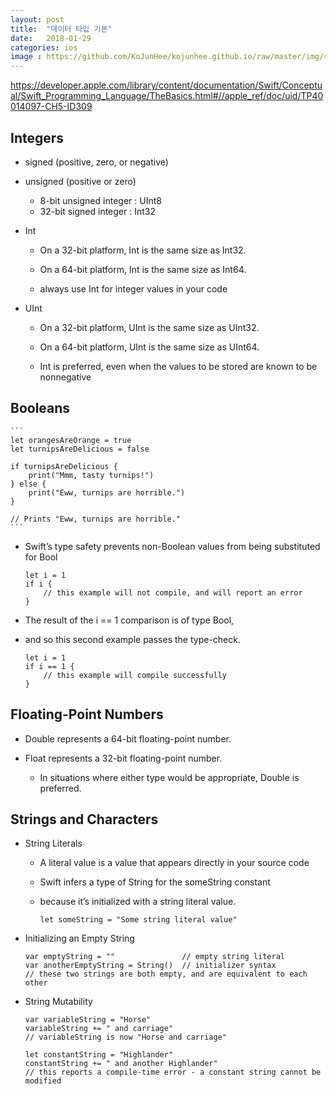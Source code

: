 ```yaml
---
layout: post
title:  "데이터 타입 기본"
date:   2018-01-29
categories: ios
image : https://github.com/KoJunHee/kojunhee.github.io/raw/master/img/sl.png
---
```


<https://developer.apple.com/library/content/documentation/Swift/Conceptual/Swift_Programming_Language/TheBasics.html#//apple_ref/doc/uid/TP40014097-CH5-ID309>

## Integers

-  signed (positive, zero, or negative)
-  unsigned (positive or zero)
	
	-  8-bit unsigned integer : UInt8
	-  32-bit signed integer : Int32

- Int

	- On a 32-bit platform, Int is the same size as Int32.
	- On a 64-bit platform, Int is the same size as Int64.

	- always use Int for integer values in your code

- UInt

	- On a 32-bit platform, UInt is the same size as UInt32.
	- On a 64-bit platform, UInt is the same size as UInt64.

	- Int is preferred, even when the values to be stored are known to be nonnegative

## Booleans

	```
	let orangesAreOrange = true
	let turnipsAreDelicious = false
	
	if turnipsAreDelicious {
	    print("Mmm, tasty turnips!")
	} else {
	    print("Eww, turnips are horrible.")
	}
	
	// Prints "Eww, turnips are horrible."
	```

- Swift’s type safety prevents non-Boolean values from being substituted for Bool

	```
	let i = 1
	if i {
	    // this example will not compile, and will report an error
	}
	```

- The result of the i == 1 comparison is of type Bool,
- and so this second example passes the type-check. 

	```
	let i = 1
	if i == 1 {
	    // this example will compile successfully
	}
	```

## Floating-Point Numbers

- Double represents a 64-bit floating-point number.
- Float represents a 32-bit floating-point number.

	- In situations where either type would be appropriate, Double is preferred.

## Strings and Characters

- String Literals
	
	- A literal value is a value that appears directly in your source code
	- Swift infers a type of String for the someString constant 
	- because it’s initialized with a string literal value.
	
		```
		let someString = "Some string literal value"
		```	

- Initializing an Empty String
	
	```
	var emptyString = ""               // empty string literal
	var anotherEmptyString = String()  // initializer syntax
	// these two strings are both empty, and are equivalent to each other
	```
	
- String Mutability
	
	```
	var variableString = "Horse"
	variableString += " and carriage"
	// variableString is now "Horse and carriage"
	 
	let constantString = "Highlander"
	constantString += " and another Highlander"
	// this reports a compile-time error - a constant string cannot be modified
	```
	
	
	
	
